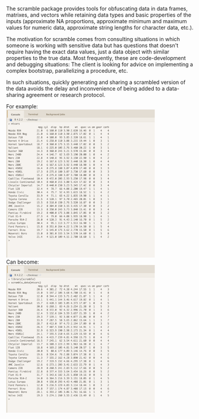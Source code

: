 The scramble package provides tools for obfuscating data in data frames, matrixes, and vectors while
retaining data types and basic properties of the inputs (approximate NA proportions, approximate
minimum and maximum values for numeric data, approximate string lengths for character data, etc.).

The motivation for scramble comes from consulting situations in which someone is working with
sensitive data but has questions that doesn't require having the exact data values, just a data object
with similar properties to the true data. Most frequently, these are code-development and debugging
situations: The client is looking for advice on implementing a complex bootstrap, parallelizing a
procedure, etc.

In such situations, quickly generating and sharing a scrambled version of the data avoids the
delay and inconvenience of being added to a data-sharing agreement or research protocol.

For example:
<br>
<img src="images/mtcars-original.png" alt="orignal mtcars data" width="400"/>
<br>
Can become:
<br>
<img src="images/mtcars-scrambled.png" alt="scrambled mtcars data" width="400"/>
